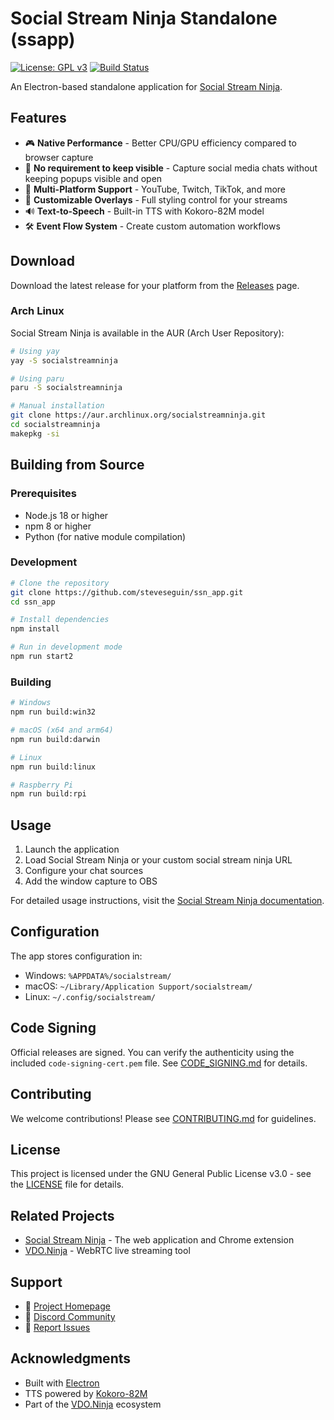 # Social Stream Ninja Standalone (ssapp)

[![License: GPL v3](https://img.shields.io/badge/License-GPLv3-blue.svg)](https://www.gnu.org/licenses/gpl-3.0)
[![Build Status](https://github.com/steveseguin/ssn_app/workflows/Build%20SS%20App%20for%20Linux/badge.svg)](https://github.com/steveseguin/ssn_app/actions)

An Electron-based standalone application for [Social Stream Ninja](https://github.com/steveseguin/social_stream).

## Features

- 🎮 **Native Performance** - Better CPU/GPU efficiency compared to browser capture
- 🔌 **No requirement to keep visible** - Capture social media chats without keeping popups visible and open
- 💬 **Multi-Platform Support** - YouTube, Twitch, TikTok, and more
- 🎨 **Customizable Overlays** - Full styling control for your streams
- 🔊 **Text-to-Speech** - Built-in TTS with Kokoro-82M model
- 🛠️ **Event Flow System** - Create custom automation workflows

## Download

Download the latest release for your platform from the [Releases](https://github.com/steveseguin/social_stream/releases) page.

### Arch Linux

Social Stream Ninja is available in the AUR (Arch User Repository):

```bash
# Using yay
yay -S socialstreamninja

# Using paru
paru -S socialstreamninja

# Manual installation
git clone https://aur.archlinux.org/socialstreamninja.git
cd socialstreamninja
makepkg -si
```

## Building from Source

### Prerequisites

- Node.js 18 or higher
- npm 8 or higher
- Python (for native module compilation)

### Development

```bash
# Clone the repository
git clone https://github.com/steveseguin/ssn_app.git
cd ssn_app

# Install dependencies
npm install

# Run in development mode
npm run start2
```

### Building

```bash
# Windows
npm run build:win32

# macOS (x64 and arm64)
npm run build:darwin

# Linux
npm run build:linux

# Raspberry Pi
npm run build:rpi
```

## Usage

1. Launch the application
2. Load Social Stream Ninja or your custom social stream ninja URL
3. Configure your chat sources
4. Add the window capture to OBS

For detailed usage instructions, visit the [Social Stream Ninja documentation](https://socialstream.ninja/manual).

## Configuration

The app stores configuration in:
- Windows: `%APPDATA%/socialstream/`
- macOS: `~/Library/Application Support/socialstream/`
- Linux: `~/.config/socialstream/`

## Code Signing

Official releases are signed. You can verify the authenticity using the included `code-signing-cert.pem` file. See [CODE_SIGNING.md](CODE_SIGNING.md) for details.

## Contributing

We welcome contributions! Please see [CONTRIBUTING.md](CONTRIBUTING.md) for guidelines.

## License

This project is licensed under the GNU General Public License v3.0 - see the [LICENSE](LICENSE) file for details.

## Related Projects

- [Social Stream Ninja](https://github.com/steveseguin/social_stream) - The web application and Chrome extension
- [VDO.Ninja](https://github.com/steveseguin/vdo.ninja) - WebRTC live streaming tool

## Support

- 📖 [Project Homepage](https://socialstream.ninja)
- 💬 [Discord Community](https://discord.socialstream.ninja)
- 🐛 [Report Issues](https://github.com/steveseguin/ssn_app/issues)

## Acknowledgments

- Built with [Electron](https://www.electronjs.org/)
- TTS powered by [Kokoro-82M](https://huggingface.co/hexgrad/Kokoro-82M)
- Part of the [VDO.Ninja](https://vdo.ninja) ecosystem
